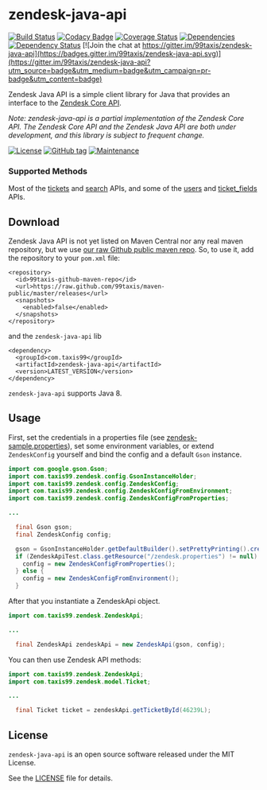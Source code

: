 zendesk-java-api
================

[![Build Status](https://travis-ci.org/99taxis/zendesk-java-api.svg?branch=master)](https://travis-ci.org/99taxis/zendesk-java-api) [![Codacy Badge](https://api.codacy.com/project/badge/grade/6cddab4d424143e78b31f34935f16f45)](https://www.codacy.com/app/99taxis/zendesk-java-api) [![Coverage Status](https://coveralls.io/repos/github/99taxis/zendesk-java-api/badge.svg?branch=master)](https://coveralls.io/github/99taxis/zendesk-java-api?branch=master "Coveralls") [![Dependencies](https://app.updateimpact.com/badge/704215565069324288/zendesk-java-api.svg?config=test)](https://app.updateimpact.com/latest/704215565069324288/zendesk-java-api) [![Dependency Status](https://www.versioneye.com/user/projects/56e7b4de96f80c0054235070/badge.svg?style=flat)](https://www.versioneye.com/user/projects/56e7b4de96f80c0054235070) [![Join the chat at https://gitter.im/99taxis/zendesk-java-api](https://badges.gitter.im/99taxis/zendesk-java-api.svg)](https://gitter.im/99taxis/zendesk-java-api?utm_source=badge&utm_medium=badge&utm_campaign=pr-badge&utm_content=badge)

Zendesk Java API is a simple client library for Java that provides an interface to the [Zendesk Core API](https://developer.zendesk.com/rest_api/docs/core/introduction).

_Note: zendesk-java-api is a partial implementation of the Zendesk Core API. The Zendesk Core API and the Zendesk Java API are both under development, and this library is subject to frequent change._

[![License](http://img.shields.io/:license-MIT-blue.svg)](https://github.com/99taxis/zendesk-java-api/blob/master/LICENSE "MIT Licence") [![GitHub tag](https://img.shields.io/github/tag/99taxis/zendesk-java-api.svg)](https://github.com/99taxis/zendesk-java-api/tags) [![Maintenance](https://img.shields.io/maintenance/yes/2016.svg)](https://github.com/99taxis/awsscala/commits/master)


### Supported Methods

Most of the [tickets](https://developer.zendesk.com/rest_api/docs/core/tickets) and [search](https://developer.zendesk.com/rest_api/docs/core/search) APIs, and some of the [users](https://developer.zendesk.com/rest_api/docs/core/users) and [ticket_fields](https://developer.zendesk.com/rest_api/docs/core/ticket_fields) APIs.


Download
--------

Zendesk Java API is not yet listed on Maven Central nor any real maven repository, but we use [our raw Github public maven repo](https://github.com/99taxis/maven-public). So, to use it, add the repository to your `pom.xml` file:
```
<repository>
  <id>99taxis-github-maven-repo</id>
  <url>https://raw.github.com/99taxis/maven-public/master/releases</url>
  <snapshots>
    <enabled>false</enabled>
  </snapshots>
</repository>
```
and the `zendesk-java-api` lib

```
<dependency>
  <groupId>com.taxis99</groupId>
  <artifactId>zendesk-java-api</artifactId>
  <version>LATEST_VERSION</version>
</dependency>
```

`zendesk-java-api` supports Java 8.


Usage
-----

First, set the credentials in a properties file (see [zendesk-sample.properties](https://github.com/99taxis/zendesk-java-api/blob/master/src/main/resources/zendesk-sample.properties)), set some environment variables, or extend `ZendeskConfig` yourself and bind the config and a default `Gson` instance.

```java
import com.google.gson.Gson;
import com.taxis99.zendesk.config.GsonInstanceHolder;
import com.taxis99.zendesk.config.ZendeskConfig;
import com.taxis99.zendesk.config.ZendeskConfigFromEnvironment;
import com.taxis99.zendesk.config.ZendeskConfigFromProperties;

...

  final Gson gson;
  final ZendeskConfig config;

  gson = GsonInstanceHolder.getDefaultBuilder().setPrettyPrinting().create();
  if (ZendeskApiTest.class.getResource("/zendesk.properties") != null) {
    config = new ZendeskConfigFromProperties();
  } else {
    config = new ZendeskConfigFromEnvironment();
  }

```

After that you instantiate a ZendeskApi object.
```java
import com.taxis99.zendesk.ZendeskApi;

...

  final ZendeskApi zendeskApi = new ZendeskApi(gson, config);
```

You can then use Zendesk API methods:
```java
import com.taxis99.zendesk.ZendeskApi;
import com.taxis99.zendesk.model.Ticket;

...

  final Ticket ticket = zendeskApi.getTicketById(46239L);
```


License
-------

`zendesk-java-api` is an open source software released under the MIT License.

See the [LICENSE](https://github.com/99taxis/zendesk-java-api/blob/master/LICENSE) file for details.
